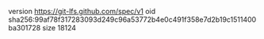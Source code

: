 version https://git-lfs.github.com/spec/v1
oid sha256:99af78f317283093d249c96a53772b4e0c491f358e7d2b19c1511400ba301728
size 18124
